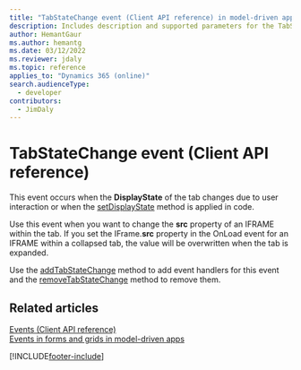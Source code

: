 ```yaml
---
title: "TabStateChange event (Client API reference) in model-driven apps| MicrosoftDocs"
description: Includes description and supported parameters for the TabStateChange event.
author: HemantGaur
ms.author: hemantg
ms.date: 03/12/2022
ms.reviewer: jdaly
ms.topic: reference
applies_to: "Dynamics 365 (online)"
search.audienceType: 
  - developer
contributors:
  - JimDaly
---
```

# TabStateChange event (Client API reference)



This event occurs when the **DisplayState** of the tab changes due to user interaction or when the [setDisplayState](../formContext-ui-tabs/setDisplayState.md) method is applied in code. 

Use this event when you want to change the **src** property of an IFRAME within the tab. If you set the IFrame.**src** property in the OnLoad event for an IFRAME within a collapsed tab, the value will be overwritten when the tab is expanded.

Use the [addTabStateChange](../formContext-ui-tabs/addTabStateChange.md) method to add event handlers for this event and the [removeTabStateChange](../formContext-ui-tabs/removeTabStateChange.md) method to remove them.


## Related articles

[Events (Client API reference)](../events.md)   
[Events in forms and grids in model-driven apps](../../events-forms-grids.md)

[!INCLUDE[footer-include](../../../../../includes/footer-banner.md)]
